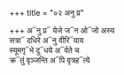 +++
title = "०२ अनु प्र"

+++
अ᳓नु प्र᳓ येजे ज᳓न ओ᳓जो अस्य  
सत्रा᳓ दधिरे अ᳓नु वीरि᳓याय  
स्यूमगृ᳓भे दु᳓धये अ᳓र्वते च  
क्र᳓तुं वृञ्जन्ति अ᳓पि वृत्रह᳓त्ये